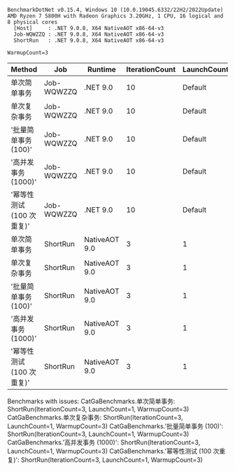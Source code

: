 ```

BenchmarkDotNet v0.15.4, Windows 10 (10.0.19045.6332/22H2/2022Update)
AMD Ryzen 7 5800H with Radeon Graphics 3.20GHz, 1 CPU, 16 logical and 8 physical cores
  [Host]     : .NET 9.0.8, X64 NativeAOT x86-64-v3
  Job-WQWZZQ : .NET 9.0.8, X64 NativeAOT x86-64-v3
  ShortRun   : .NET 9.0.8, X64 NativeAOT x86-64-v3

WarmupCount=3  

```
| Method            | Job        | Runtime       | IterationCount | LaunchCount | RunStrategy | Mean          | Error      | StdDev     | Gen0     | Gen1    | Allocated  |
|------------------ |----------- |-------------- |--------------- |------------ |------------ |--------------:|-----------:|-----------:|---------:|--------:|-----------:|
| 单次简单事务            | Job-WQWZZQ | .NET 9.0      | 10             | Default     | Throughput  |      1.105 μs |  0.0706 μs |  0.0369 μs |   0.1297 |       - |    1.07 KB |
| 单次复杂事务            | Job-WQWZZQ | .NET 9.0      | 10             | Default     | Throughput  | 15,812.226 μs | 69.8420 μs | 46.1962 μs |        - |       - |    1.84 KB |
| &#39;批量简单事务 (100)&#39;    | Job-WQWZZQ | .NET 9.0      | 10             | Default     | Throughput  |    107.207 μs |  7.1420 μs |  4.7240 μs |  12.4512 |  1.9531 |  102.15 KB |
| &#39;高并发事务 (1000)&#39;    | Job-WQWZZQ | .NET 9.0      | 10             | Default     | Throughput  |  1,111.087 μs | 44.7346 μs | 29.5892 μs | 125.0000 | 93.7500 | 1023.24 KB |
| &#39;幂等性测试 (100 次重复)&#39; | Job-WQWZZQ | .NET 9.0      | 10             | Default     | Throughput  |     20.234 μs |  0.8196 μs |  0.5421 μs |   1.9531 |  0.0610 |    16.2 KB |
| 单次简单事务            | ShortRun   | NativeAOT 9.0 | 3              | 1           | Default     |            NA |         NA |         NA |       NA |      NA |         NA |
| 单次复杂事务            | ShortRun   | NativeAOT 9.0 | 3              | 1           | Default     |            NA |         NA |         NA |       NA |      NA |         NA |
| &#39;批量简单事务 (100)&#39;    | ShortRun   | NativeAOT 9.0 | 3              | 1           | Default     |            NA |         NA |         NA |       NA |      NA |         NA |
| &#39;高并发事务 (1000)&#39;    | ShortRun   | NativeAOT 9.0 | 3              | 1           | Default     |            NA |         NA |         NA |       NA |      NA |         NA |
| &#39;幂等性测试 (100 次重复)&#39; | ShortRun   | NativeAOT 9.0 | 3              | 1           | Default     |            NA |         NA |         NA |       NA |      NA |         NA |

Benchmarks with issues:
  CatGaBenchmarks.单次简单事务: ShortRun(IterationCount=3, LaunchCount=1, WarmupCount=3)
  CatGaBenchmarks.单次复杂事务: ShortRun(IterationCount=3, LaunchCount=1, WarmupCount=3)
  CatGaBenchmarks.'批量简单事务 (100)': ShortRun(IterationCount=3, LaunchCount=1, WarmupCount=3)
  CatGaBenchmarks.'高并发事务 (1000)': ShortRun(IterationCount=3, LaunchCount=1, WarmupCount=3)
  CatGaBenchmarks.'幂等性测试 (100 次重复)': ShortRun(IterationCount=3, LaunchCount=1, WarmupCount=3)
